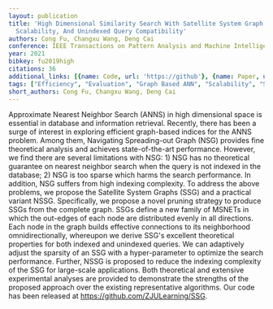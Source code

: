 ```yaml
---
layout: publication
title: 'High Dimensional Similarity Search With Satellite System Graph: Efficiency,
  Scalability, And Unindexed Query Compatibility'
authors: Cong Fu, Changxu Wang, Deng Cai
conference: IEEE Transactions on Pattern Analysis and Machine Intelligence
year: 2021
bibkey: fu2019high
citations: 36
additional_links: [{name: Code, url: 'https://github'}, {name: Paper, url: 'https://arxiv.org/abs/1907.06146'}]
tags: ["Efficiency", "Evaluation", "Graph Based ANN", "Scalability", "Similarity Search"]
short_authors: Cong Fu, Changxu Wang, Deng Cai
---
```

Approximate Nearest Neighbor Search (ANNS) in high dimensional space is
essential in database and information retrieval. Recently, there has been a
surge of interest in exploring efficient graph-based indices for the ANNS
problem. Among them, Navigating Spreading-out Graph (NSG) provides fine
theoretical analysis and achieves state-of-the-art performance. However, we
find there are several limitations with NSG: 1) NSG has no theoretical
guarantee on nearest neighbor search when the query is not indexed in the
database; 2) NSG is too sparse which harms the search performance. In addition,
NSG suffers from high indexing complexity. To address the above problems, we
propose the Satellite System Graphs (SSG) and a practical variant NSSG.
Specifically, we propose a novel pruning strategy to produce SSGs from the
complete graph. SSGs define a new family of MSNETs in which the out-edges of
each node are distributed evenly in all directions. Each node in the graph
builds effective connections to its neighborhood omnidirectionally, whereupon
we derive SSG's excellent theoretical properties for both indexed and unindexed
queries. We can adaptively adjust the sparsity of an SSG with a hyper-parameter
to optimize the search performance. Further, NSSG is proposed to reduce the
indexing complexity of the SSG for large-scale applications. Both theoretical
and extensive experimental analyses are provided to demonstrate the strengths
of the proposed approach over the existing representative algorithms. Our code
has been released at https://github.com/ZJULearning/SSG.